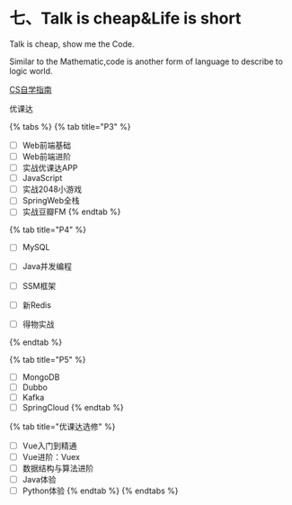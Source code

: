 # 七、Talk is cheap\&Life is short

Talk is cheap, show me the Code.

Similar to the Mathematic,code is another form of language to describe to logic world.

[CS自学指南](https://csdiy.wiki)

优课达

{% tabs %}
{% tab title="P3" %}
* [ ] Web前端基础
* [ ] Web前端进阶
* [ ] 实战优课达APP
* [ ] JavaScript
* [ ] 实战2048小游戏
* [ ] SpringWeb全栈
* [ ] 实战豆瓣FM
{% endtab %}

{% tab title="P4" %}
* [ ] MySQL
* [ ] Java并发编程
* [ ] SSM框架
* [ ] 新Redis
* [ ] 得物实战


{% endtab %}

{% tab title="P5" %}
* [ ] MongoDB
* [ ] Dubbo
* [ ] Kafka
* [ ] SpringCloud
{% endtab %}

{% tab title="优课达选修" %}
* [ ] Vue入门到精通
* [ ] Vue进阶：Vuex
* [ ] 数据结构与算法进阶
* [ ] Java体验
* [ ] Python体验
{% endtab %}
{% endtabs %}
